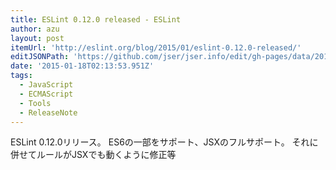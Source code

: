 ```yaml
---
title: ESLint 0.12.0 released - ESLint
author: azu
layout: post
itemUrl: 'http://eslint.org/blog/2015/01/eslint-0.12.0-released/'
editJSONPath: 'https://github.com/jser/jser.info/edit/gh-pages/data/2015/01/index.json'
date: '2015-01-18T02:13:53.951Z'
tags:
  - JavaScript
  - ECMAScript
  - Tools
  - ReleaseNote
---
```

ESLint  0.12.0リリース。
ES6の一部をサポート、JSXのフルサポート。
それに併せてルールがJSXでも動くように修正等
